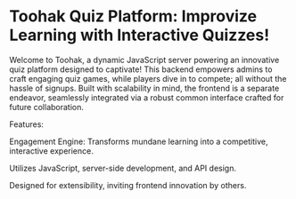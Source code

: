 # Toohak Quiz Platform: Improvize Learning with Interactive Quizzes!

Welcome to Toohak, a dynamic JavaScript server powering an innovative quiz platform designed to captivate! This backend empowers admins to craft engaging quiz games, while players dive in to compete; all without the hassle of signups. Built with scalability in mind, the frontend is a separate endeavor, seamlessly integrated via a robust common interface crafted for future collaboration.

Features: 

Engagement Engine: Transforms mundane learning into a competitive, interactive experience.

Utilizes JavaScript, server-side development, and API design.

Designed for extensibility, inviting frontend innovation by others.
